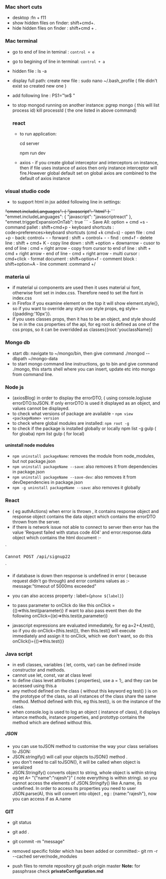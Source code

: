 ### Mac short cuts
- desktop :fn + f11
- show hidden files on finder: shift+cmd+.
- hide hidden files on finder : shift+cmd + .

### Mac terminal
- go to end of line in teminal : `control + e`
- go to begining of line in terminal: `control + a`
- hidden file : ls -a
- display full path: create new file : sudo nano ~/.bash_profile ( file didn't exist so created new one )
-  add following line :
PS1="\w$ "
- to stop mongod running on another instance: 
   pgrep mongo ( this will list process id)
   kill processId ( the one listed in above command)

   ### react
   - to run application:
   
      cd server

      npm run dev

   - axios - if you create global interceptor and interceptors on instance, then
   if file uses instance of axios then only instance interceptor will fire.However global default set on global axios are combined to the default of axios instance



### visual studio code
- to support html in jsx added following line in  settings:
 <s>
  "emmet.includeLanguages": {
        "javascript": "html"
    }
</s>
```
    "emmet.includeLanguages": {
        "javascript": "javascriptreact"
    },
    "emmet.triggerExpansionOnTab": true
```
- Save All: option + cmd +s
- command pallet : shift+cmd+p
- keyboard shortcuts : code>preferences>keyboard shortcuts (cmd +k cmd+s)
- open file : cmd +p
- back: control+ -
- forward : shift + control+ -
- find : cmd+f
- delete line : shift + cmd+ K
- copy line down : shift +option + downarrow
- cusor to end of line : cmd + right arrow
- copy from cursor to end of line : shift + cmd + right arrow
- end of line - cmd + right arrow
- multi cursor : cmd+click
- format document : shift+option+f
- comment block : shift+option+A
- line comment :command +/

### materia ui
- if material ui components are used then it uses material ui font, otherwise
font set in index.css. Therefore need to set the font in index.css
- in Firefox if you examine element on the top it will show element.style{}, so if you want to override any style use style props, eg style={{padding:'10px'}}.
- if you uses classes props, then it has to be an object, and style should be in in the css properties of the api, for eg root is defined as one of the css props, so it can be overridded as classes{{root:'youclassName}}


### Mongo db
- start db: navigate to ~/mongo/bin, then give command ./mongod --dbpath ~/mongo-data
- to start mongo command line instructions, go to bin and give command ./mongo, this starts shell where you can insert, update etc into mongo from command line.

### Node js

- (axiosBlog) in order to display the errorDTO, ( using console.log)use errorDTO.toJSON. If only errorDTO is used it displayed as an object, and values cannot be displayed.
- to check what versions of package are available - `npm view <packageName> version` 
- to check where global modules are installed: `npm root -g`
- to check if the package is installed globally or locally
npm list -g gulp ( for gloaba)
npm list gulp ( for local)

#### uninstall node modules
- `npm uninstall packageName`: removes the module from node_modules, but not package.json
- `npm uninstall packageName --save`: also removes it from dependencies in package.json
- `npm uninstall packageName --save-dev`: also removes it from devDependencies in package.json
- `npm -g uninstall packageName --save`: also removes it globally


### React
- ( eg authActions)  when error is thrown , it contains response object and response object
contains the data object which contains the errorDTO thrown from the server.
- if there is network issue  not able to connect to server then error has the 
value 'Request failed with status code 404' and 
 error.response.data object which contains the html document :-

`<!DOCTYPE html>
<html lang="en">
<head>
<meta charset="utf-8">
<title>Error</title>
</head>
<body>
<pre>Cannot POST /api/signup22</pre>
</body>
</html> `

- if database is down then response is undefined in error  ( because request didn't go through) and error contains values as :-
message:"timeout of 5000ms exceeded"

- you can also access property : label={`phone ${label}`}
- to pass parameter to onClick do like this
onClick ={()=>this.test(parameter)}
if want to also pass event then do the following
onClick={(e)=>this.test(e,parameter)}

- javascript expressions are evaluated immediately,
for eg a=2+4,test(), so if you do onClick=(this.test()), then this.test() will execute immediately and assign it to onClick, which we don't want,
so do this onClick()={()=>this.test()}

### Java script

-  in es6 classes, variables ( let, conts, var) can be defined inside constructor and methods.
- cannot use let, const, var at class level
- to define class levet attributes ( properties), use a = 1;, and they can be accessed using this.a
- any method defined on the class ( without this keyword  eg test() ) is on the prototype of the class,
so all instances of the class share the same method. Method defined with this, eg this.test(), is on the instance of the class.
- when console.log is used to log an object ( instance of class), it displays intance methods, instance properties, and protottyp contains the method which are defined without this.

##### JSON
- you can use toJSON method to customise the way your class serialises to JSON:
- JSON.stringify() will call your objects toJSON() method .
- you don't need to call toJSON(), it will be called when object is serialized
- JSON.Stringify() converts object to string, whole object is within string eg
   let A= "{"name":"rajesh"}"  ( note everything is within string).
    so you cannot access the elements of JSON.Stringify() like A.name, its undefined.
    In order to access its properties you need to user JSON.parse(A), this will convert into
    object , eg : {name:"rajesh"}, now you can access if as A.name

### GIT

- git status
- git add .
- git commit -m "message"
- removed specific folder which has been added or committed:-
git rm -r --cached server/node_modules

- push files to remote repository
git push origin master
<strong>Note:</strong> for passphrase check <strong>privateConfiguration.md</strong>